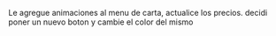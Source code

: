 Le agregue animaciones al menu de carta, actualice los precios. decidi poner un nuevo boton y cambie el color del mismo 
